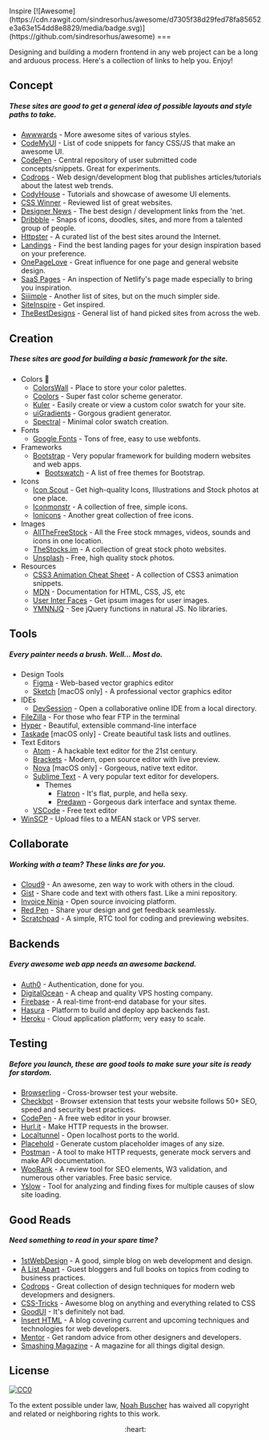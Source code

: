 <div class="github-widget" data-repo="NoahBuscher/Inspire"></div>
Inspire [![Awesome](https://cdn.rawgit.com/sindresorhus/awesome/d7305f38d29fed78fa85652e3a63e154dd8e8829/media/badge.svg)](https://github.com/sindresorhus/awesome)
===

Designing and building a modern frontend in any web project can be a long and arduous process. Here's a collection of links to help you. Enjoy!

## Concept
##### These sites are good to get a general idea of possible layouts and style paths to take.

* [Awwwards](http://www.awwwards.com/) - More awesome sites of various styles.
* [CodeMyUI](https://codemyui.com/) - List of code snippets for fancy CSS/JS that make an awesome UI.
* [CodePen](http://codepen.io/) - Central repository of user submitted code concepts/snippets. Great for experiments.
* [Codrops](https://tympanus.net/codrops/) - Web design/development blog that publishes articles/tutorials about the latest web trends.
* [CodyHouse](https://codyhouse.co/) - Tutorials and showcase of awesome UI elements.
* [CSS Winner](http://www.csswinner.com/) - Reviewed list of great websites.
* [Designer News](https://www.designernews.co/) - The best design / development links from the 'net.
* [Dribbble](https://dribbble.com/) - Snaps of icons, doodles, sites, and more from a talented group of people.
* [Httpster](http://httpster.net/) - A curated list of the best sites around the Internet.
* [Landings](https://landings.dev/) - Find the best landing pages for your design inspiration based on your preference.
* [OnePageLove](https://onepagelove.com/) - Great influence for one page and general website design.
* [SaaS Pages](https://saaspages.xyz) - An inspection of Netlify's page made especially to bring you inspiration.
* [Siiimple](https://siiimple.com/) - Another list of sites, but on the much simpler side.
* [SiteInspire](http://www.siteinspire.com/) - Get inspired.
* [TheBestDesigns](https://www.thebestdesigns.com/) - General list of hand picked sites from across the web.

## Creation
##### These sites are good for building a basic framework for the site.

* Colors 🎨
  * [ColorsWall](https://colorswall.com/) - Place to store your color palettes.
  * [Coolors](https://coolors.co/) - Super fast color scheme generator.
  * [Kuler](https://color.adobe.com/) - Easily create or view a custom color swatch for your site.
  * [uiGradients](https://uigradients.com/) - Gorgous gradient generator.
  * [Spectral](http://jxnblk.com/Spectral/) - Minimal color swatch creation.
* Fonts
  * [Google Fonts](https://www.google.com/fonts) - Tons of free, easy to use webfonts.
* Frameworks
  * [Bootstrap](http://getbootstrap.com) - Very popular framework for building modern websites and web apps.
    * [Bootswatch](http://bootswatch.com) - A list of free themes for Bootstrap.
* Icons
  * [Icon Scout](https://iconscout.com) - Get high-quality Icons, Illustrations and Stock photos at one place.
  * [Iconmonstr](http://iconmonstr.com) - A collection of free, simple icons.
  * [Ionicons](http://ionicons.com) - Another great collection of free icons.
* Images
  * [AllTheFreeStock](http://allthefreestock.com/) - All the Free stock mmages, videos, sounds and icons in one location.
  * [TheStocks.im](http://thestocks.im) - A collection of great stock photo websites.
  * [Unsplash](https://unsplash.com) - Free, high quality stock photos.
* Resources
  * [CSS3 Animation Cheat Sheet](http://www.justinaguilar.com/animations/) - A collection of CSS3 animation snippets.
  * [MDN](https://developer.mozilla.org) - Documentation for HTML, CSS, JS, etc
  * [User Inter Faces](http://uifaces.com) - Get ipsum images for user images.
  * [YMNNJQ](http://youmightnotneedjquery.com) - See jQuery functions in natural JS. No libraries.

## Tools
##### Every painter needs a brush. Well... Most do.

* Design Tools
  * [Figma](https://figma.com) - Web-based vector graphics editor
  * [Sketch](https://sketchapp.com) [macOS only] - A professional vector graphics editor
* IDEs
  * [DevSession](https://devsession.js.org/) - Open a collaborative online IDE from a local directory.
* [FileZilla](https://filezilla-project.org) - For those who fear FTP in the terminal
* [Hyper](https://hyper.is) - Beautiful, extensible command-line interface
* [Taskade](https://www.taskade.com/) [macOS only] - Create beautiful task lists and outlines.
* Text Editors
  * [Atom](https://atom.io) - A hackable text editor for the 21st century.
  * [Brackets](http://brackets.io/) - Modern, open source editor with live preview.
  * [Nova](https://nova.app) [macOS only] - Gorgeous, native text editor.
  * [Sublime Text](https://www.sublimetext.com) - A very popular text editor for developers.
    * Themes
      * [Flatron](https://github.com/noahbuscher/Flatron) - It's flat, purple, and hella sexy.
      * [Predawn](https://github.com/jamiewilson/predawn) - Gorgeous dark interface and syntax theme.
  * [VSCode](https://code.visualstudio.com/) - Free text editor
* [WinSCP](http://winscp.net) - Upload files to a MEAN stack or VPS server.

## Collaborate
##### Working with a team? These links are for you.

* [Cloud9](https://c9.io) - An awesome, zen way to work with others in the cloud.
* [Gist](https://gist.github.com) - Share code and text with others fast. Like a mini repository.
* [Invoice Ninja](https://www.invoiceninja.com) - Open source invoicing platform.
* [Red Pen](https://redpen.io) - Share your design and get feedback seamlessly.
* [Scratchpad](http://scratchpad.io) - A simple, RTC tool for coding and previewing websites.

## Backends
##### Every awesome web app needs an awesome backend.

* [Auth0](https://auth0.com/) - Authentication, done for you.
* [DigitalOcean](https://www.digitalocean.com/) - A cheap and quality VPS hosting company.
* [Firebase](https://www.firebase.com) - A real-time front-end database for your sites.
* [Hasura](https://hasura.io) - Platform to build and deploy app backends fast.
* [Heroku](https://www.heroku.com) - Cloud application platform; very easy to scale.

## Testing
##### Before you launch, these are good tools to make sure your site is ready for stardom.

* [Browserling](https://www.browserling.com/) - Cross-browser test your website.
* [Checkbot](https://www.checkbot.io) - Browser extension that tests your website follows 50+ SEO, speed and security best practices.
* [CodePen](http://codepen.io) - A free web editor in your browser.
* [Hurl.it](https://www.hurl.it/) - Make HTTP requests in the browser.
* [Localtunnel](http://localtunnel.me) - Open localhost ports to the world.
* [Placehold](http://placehold.it) - Generate custom placeholder images of any size.
* [Postman](https://www.getpostman.com/) - A tool to make HTTP requests, generate mock servers and make API documentation.
* [WooRank](https://www.woorank.com/) - A review tool for SEO elements, W3 validation, and numerous other variables. Free basic service.
* [Yslow](http://yslow.org) - Tool for analyzing and finding fixes for multiple causes of slow site loading.

## Good Reads
##### Need something to read in your spare time?

* [1stWebDesign](http://www.1stwebdesigner.com/blog/) - A good, simple blog on web development and design.
* [A List Apart](http://alistapart.com) - Guest bloggers and full books on topics from coding to business practices.
* [Codrops](http://tympanus.net/codrops/) - Great collection of design techniques for modern web developmers and designers.
* [CSS-Tricks](https://css-tricks.com/) - Awesome blog on anything and everything related to CSS
* [GoodUI](http://goodui.org) - It's definitely not bad.
* [Insert HTML](http://www.inserthtml.com) - A blog covering current and upcoming techniques and technologies for web developers.
* [Mentor](http://www.mentor.so/) - Get random advice from other designers and developers.
* [Smashing Magazine](http://www.smashingmagazine.com) - A magazine for all things digital design.

## License

[![CC0](http://i.creativecommons.org/p/zero/1.0/88x31.png)](http://creativecommons.org/publicdomain/zero/1.0/)

To the extent possible under law, [Noah Buscher](http://noahbuscher.com) has waived all copyright and related or neighboring rights to this work.

<div align="center">:heart:</div>